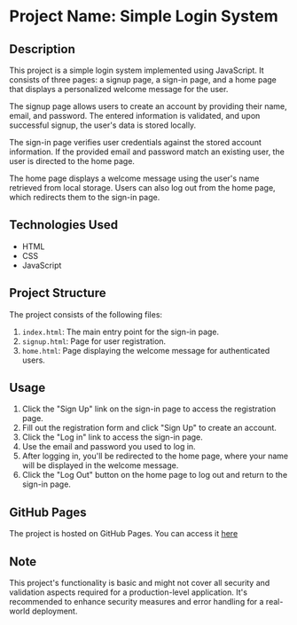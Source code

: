 
# Project Name: Simple Login System

## Description

This project is a simple login system implemented using JavaScript. It consists of three pages: a signup page, a sign-in page, and a home page that displays a personalized welcome message for the user.

The signup page allows users to create an account by providing their name, email, and password. The entered information is validated, and upon successful signup, the user's data is stored locally.

The sign-in page verifies user credentials against the stored account information. If the provided email and password match an existing user, the user is directed to the home page.

The home page displays a welcome message using the user's name retrieved from local storage. Users can also log out from the home page, which redirects them to the sign-in page.

## Technologies Used

- HTML
- CSS
- JavaScript

## Project Structure

The project consists of the following files:

1. `index.html`: The main entry point for the sign-in page.
2. `signup.html`: Page for user registration.
3. `home.html`: Page displaying the welcome message for authenticated users.

## Usage

1. Click the "Sign Up" link on the sign-in page to access the registration page.
2. Fill out the registration form and click "Sign Up" to create an account.
3. Click the "Log in" link to access the sign-in page.
4. Use the email and password you used to log in.
5. After logging in, you'll be redirected to the home page, where your name will be displayed in the welcome message.
6. Click the "Log Out" button on the home page to log out and return to the sign-in page.

## GitHub Pages

The project is hosted on GitHub Pages. You can access it [here](https://github.com/madnan19/Login-System/)

## Note

This project's functionality is basic and might not cover all security and validation aspects required for a production-level application. It's recommended to enhance security measures and error handling for a real-world deployment.

